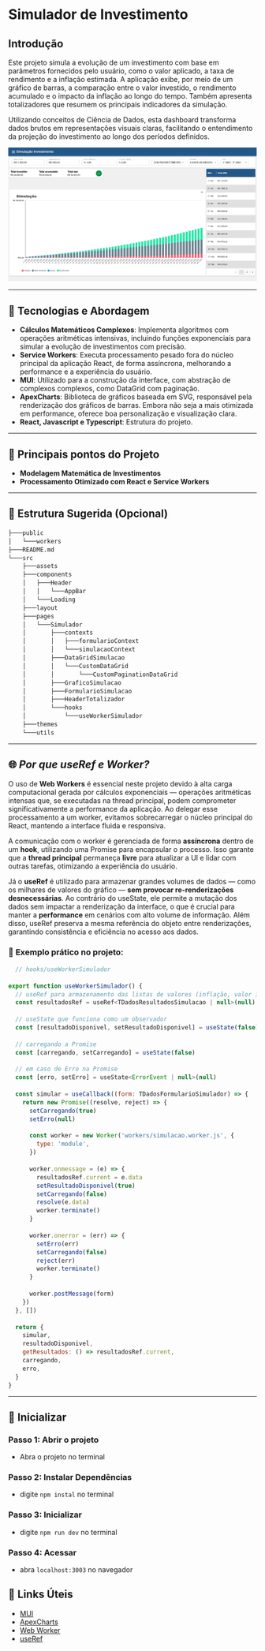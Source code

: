# Simulador de Investimento

## Introdução

Este projeto simula a evolução de um investimento com base em parâmetros fornecidos pelo usuário, como o valor aplicado, a taxa de rendimento e a inflação estimada. A aplicação exibe, por meio de um gráfico de barras, a comparação entre o valor investido, o rendimento acumulado e o impacto da inflação ao longo do tempo. Também apresenta totalizadores que resumem os principais indicadores da simulação.

Utilizando conceitos de Ciência de Dados, esta dashboard transforma dados brutos em representações visuais claras, facilitando o entendimento da projeção do investimento ao longo dos períodos definidos.

![Exemplo com dados fictícios](./public/image_example.png)

---

## 🧠 Tecnologias e Abordagem

- **Cálculos Matemáticos Complexos**: Implementa algoritmos com operações aritméticas intensivas, incluindo funções exponenciais para simular a evolução de investimentos com precisão.
- **Service Workers**: Executa processamento pesado fora do núcleo principal da aplicação React, de forma assíncrona, melhorando a performance e a experiência do usuário.
- **MUI**: Utilizado para a construção da interface, com abstração de complexos complexos, como DataGrid com paginação.
- **ApexCharts**: Biblioteca de gráficos baseada em SVG, responsável pela renderização dos gráficos de barras. Embora não seja a mais otimizada em performance, oferece boa personalização e visualização clara.
- **React, Javascript e Typescript**: Estrutura do projeto.

---

## 🚀 Principais pontos do Projeto

- **Modelagem Matemática de Investimentos**
- **Processamento Otimizado com React e Service Workers**

---

## 📁 Estrutura Sugerida (Opcional)

```bash
├───public
│   └───workers
├───README.md
└───src
    ├───assets
    ├───components
    │   ├───Header
    │   │   └───AppBar
    │   └───Loading
    ├───layout
    ├───pages
    │   └───Simulador
    │       ├───contexts
    │       │   ├───formularioContext
    │       │   └───simulacaoContext
    │       ├───DataGridSimulacao
    │       │   └───CustomDataGrid
    │       │       └───CustomPaginationDataGrid
    │       ├───GraficoSimulacao
    │       ├───FormularioSimulacao
    │       ├───HeaderTotalizador
    │       └───hooks
    │           └───useWorkerSimulador
    ├───themes
    └───utils
```

---

## 🌐 *Por que useRef e Worker?*
O uso de **Web Workers** é essencial neste projeto devido à alta carga computacional gerada por cálculos exponenciais — operações aritméticas intensas que, se executadas na thread principal, podem comprometer significativamente a performance da aplicação. Ao delegar esse processamento a um worker, evitamos sobrecarregar o núcleo principal do React, mantendo a interface fluida e responsiva.

A comunicação com o worker é gerenciada de forma **assíncrona** dentro de um **hook**, utilizando uma Promise para encapsular o processo. Isso garante que a **thread principal** permaneça **livre** para atualizar a UI e lidar com outras tarefas, otimizando a experiência do usuário.

Já o **useRef** é utilizado para armazenar grandes volumes de dados — como os milhares de valores do gráfico — **sem provocar re-renderizações desnecessárias**. Ao contrário do useState, ele permite a mutação dos dados sem impactar a renderização da interface, o que é crucial para manter a **performance** em cenários com alto volume de informação. Além disso, useRef preserva a mesma referência do objeto entre renderizações, garantindo consistência e eficiência no acesso aos dados.

### 🧱 **Exemplo prático no projeto:**
```js
  // hooks/useWorkerSimulador

export function useWorkerSimulador() {
  // useRef para armazenamento das listas de valores (inflação, valor investido, rendimento, aporte)
  const resultadosRef = useRef<TDadosResultadosSimulacao | null>(null)

  // useState que funciona como um observador
  const [resultadoDisponivel, setResultadoDisponivel] = useState(false)

  // carregando a Promise
  const [carregando, setCarregando] = useState(false)

  // em caso de Erro na Promise
  const [erro, setErro] = useState<ErrorEvent | null>(null)

  const simular = useCallback((form: TDadosFormularioSimulador) => {
    return new Promise((resolve, reject) => {
      setCarregando(true)
      setErro(null)

      const worker = new Worker('workers/simulacao.worker.js', {
        type: 'module',
      })

      worker.onmessage = (e) => {
        resultadosRef.current = e.data
        setResultadoDisponivel(true)
        setCarregando(false)
        resolve(e.data)
        worker.terminate()
      }

      worker.onerror = (err) => {
        setErro(err)
        setCarregando(false)
        reject(err)
        worker.terminate()
      }

      worker.postMessage(form)
    })
  }, [])

  return {
    simular,
    resultadoDisponivel,
    getResultados: () => resultadosRef.current,
    carregando,
    erro,
  }
}
```
---

## 🚀 Inicializar
### Passo 1: Abrir o projeto
- Abra o projeto no terminal

### Passo 2: Instalar Dependências
- digite `npm instal` no terminal

### Passo 3: Inicializar
- digite `npm run dev` no terminal

### Passo 4: Acessar
- abra `localhost:3003` no navegador


## 🔗 **Links Úteis**
- [MUI](https://mui.com/)
- [ApexCharts](https://apexcharts.com/react-chart-demos/)
- [Web Worker](https://developer.mozilla.org/pt-BR/docs/Web/API/Web_Workers_API)
- [useRef](https://pt-br.react.dev/reference/react/useRef)

